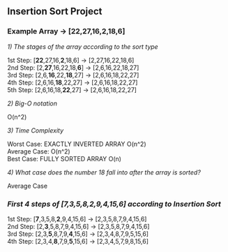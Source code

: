 ## Insertion Sort Project

### Example Array -> [22,27,16,2,18,6]

*1) The stages of the array according to the sort type <br/>*

1st Step: [**22**,27,16,**2**,18,6] -> [2,27,16,22,18,6] <br/>
2nd Step: [2,**27**,16,22,18,**6**] -> [2,6,16,22,18,27] <br/>
3rd Step: [2,6,**16**,22,**18**,27] -> [2,6,16,18,22,27] <br/>
4th Step: [2,6,16,**18**,22,27] -> [2,6,16,18,22,27] <br/>
5th Step: [2,6,16,18,**22**,27] -> [2,6,16,18,22,27] <br/>

*2) Big-O notation <br/>*

O(n^2)

*3) Time Complexity <br/>*

Worst Case: EXACTLY INVERTED ARRAY O(n^2) <br/>
Average Case: O(n^2) <br/>
Best Case: FULLY SORTED ARRAY O(n) <br/>


*4) What case does the number 18 fall into after the array is sorted?*

Average Case

### *First 4 steps of [7,3,5,8,2,9,4,15,6] according to Insertion Sort*


1st Step: [**7**,3,5,8,**2**,9,4,15,6] -> [2,3,5,8,7,9,4,15,6] <br/>
2nd Step: [2,**3**,5,8,7,9,4,15,6] -> [2,3,5,8,7,9,4,15,6] <br/>
3rd Step: [2,3,**5**,8,7,9,**4**,15,6] -> [2,3,4,8,7,9,5,15,6] <br/>
4th Step: [2,3,4,**8**,7,9,**5**,15,6] -> [2,3,4,5,7,9,8,15,6] <br/>
